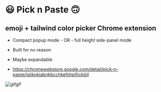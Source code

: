 # 😃 Pick n Paste 🙃
## emoji + tailwind color picker Chrome extension

- Compact popup mode - OR - full height side-panel mode
- Built for no reason
- Maybe expandable

- https://chromewebstore.google.com/detail/pick-n-paste/igiikokiabnkbcchkelhhpificbjjjjl

![gifgif](https://github.com/user-attachments/assets/d19185cb-4371-46fd-a6c1-91dfcdc59b2b)


